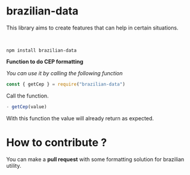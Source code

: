 # brazilian-data
 This library aims to create features that can help in certain situations.

<br>

```shell
npm install brazilian-data
```

**Function to do CEP formatting**

*You can use it by calling the following function*

```js
const { getCep } = require("brazilian-data")
``` 
Call the function.

```js
- getCep(value)
```
With this function the value will already return as expected.

    
# How to contribute ?

You can make a **pull request** with some formatting solution for brazilian utility.
